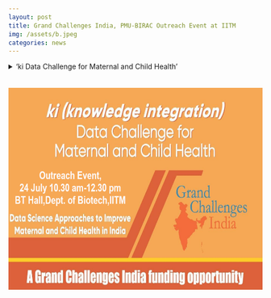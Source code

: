 ```yaml
---
layout: post
title: Grand Challenges India, PMU-BIRAC Outreach Event at IITM  
img: /assets/b.jpeg
categories: news
---
```

<html>
<body>
<details>
  <summary> ‘ki Data Challenge for Maternal and Child Health’ </summary>
 <br> Grand Challenges India and the Program Management Unit at BIRAC (PMU-BIRAC) are pleased to announce the launch of a call on ‘ki Data Challenge for Maternal and Child Health’, a program directed at addressing key knowledge gaps in our understanding of how nutrition, prenatal and antenatal care, maternal support, and environmental and social factors contribute to an elevated risk of poor maternal and childhood health outcomes.
Grand Challenges India is a partnership of Department of Biotechnology, Government of India, BIRAC and the Bill & Melinda Gates Foundation.
The call aims at encouraging the development of innovative data analytics solutions by analyzing existing data arising from multiple sources in India and formulating public health recommendations that are data-driven and cost-effective, results from which shall be used to inform policy decisions related to maternal and child health.
Interested researchers are required to submit a proposal online by 17th August, 2018, 2:00 P.M. IST. If selected, proposals may be supported for up to 18 months, funded at up to $100,000 USD per project. These awards are meant to provide an opportunity to develop, refine, and rigorously test novel approaches to the outlined challenge as well as develop data science capacity in India.
<br><br>Please be advised that the entire application process is strictly online.
<br> <br><br>For a complete understanding of the scope, please visit microsite <br><a href="www.birac.nic.in/grandchallengesindia">www.birac.nic.in/grandchallengesindia</a> 
</details>
<br><br><img src="/assets/BIRAC_banner1.png"  width="600" height="400">
</body>
</html>
